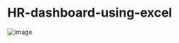 # HR-dashboard-using-excel

![image](https://github.com/user-attachments/assets/b585ea39-3526-4e84-9fe1-5a48d5ef5cda)
